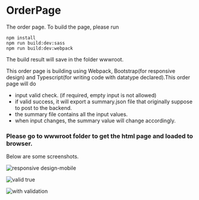 # OrderPage
 The order page.
To build the page, please run
```
npm install
npm run build:dev:sass
npm run build:dev:webpack
```
The build result will save in the folder wwwroot.

This order page is building using Webpack, Bootstrap(for responsive design) and Typescript(for writing code with datatype declared).This order page will do
- input valid check. (if required, empty input is not allowed)
- if valid success, it will export a summary.json file that originally suppose to post to the backend.
- the summary file contains all the input values.
- when input changes, the summary value will change accordingly.

### Please go to wwwroot folder to get the html page and loaded to browser.

Below are some screenshots.

![responsive design-mobile](https://user-images.githubusercontent.com/22902303/161987103-c60947bc-0504-4d20-98af-ab6d42241b21.png)

![valid true](https://user-images.githubusercontent.com/22902303/161987105-f01e241d-6f98-4c9d-a61d-7db453d703ed.png)

![with validation](https://user-images.githubusercontent.com/22902303/161987107-73f4a435-5ca9-448a-a59e-7b4a709aef21.png)
